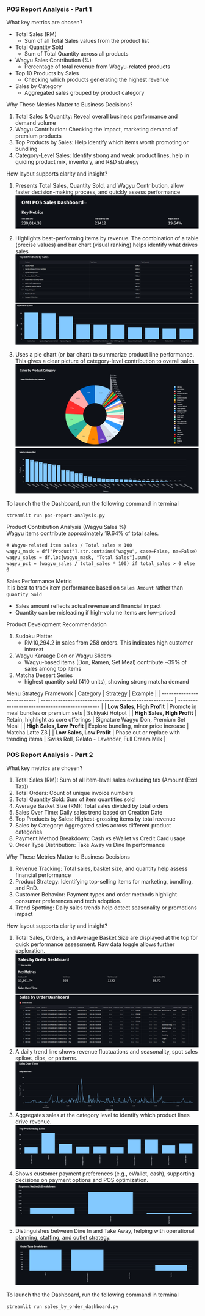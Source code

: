 
### POS Report Analysis - Part 1
What key metrics are chosen? 
- Total Sales (RM)
    -  Sum of all Total Sales values from the product list
- Total Quantity Sold
    - Sum of Total Quantity across all products
- Wagyu Sales Contribution (%)
    - Percentage of total revenue from Wagyu-related products
- Top 10 Products by Sales
    - Checking which products generating the highest revenue
- Sales by Category
    - Aggregated sales grouped by product category

Why These Metrics Matter to Business Decisions?
1. Total Sales & Quantity: Reveal overall business performance and demand volume
2. Wagyu Contribution: Checking the impact, marketing demand of premium products
3. Top Products by Sales: Help identify which items worth promoting or bundling
4. Category-Level Sales: Identify strong and weak product lines, help in guiding product mix, inventory, and R&D strategy

How layout supports clarity and insight?
1. Presents Total Sales, Quantity Sold, and Wagyu Contribution, allow faster decision-making process, and quickly assess performance
![alt text](images/product_sales_report-1.png)

2. Highlights best-performing items by revenue. The combination of a table (precise values) and bar chart (visual ranking) helps identify what drives sales
![alt text](images/product_sales_report-2.png)
![alt text](images/product_sales_report-3.png)

3. Uses a pie chart (or bar chart) to summarize product line performance. This gives a clear picture of category-level contribution to overall sales.
![alt text](images/product_sales_report-4.png)
![alt text](images/product_sales_report-5.png)

To launch the the Dashboard, run the following command in terminal
```
streamlit run pos-report-analysis.py
```

Product Contribution Analysis (Wagyu Sales %)<br>
Wagyu items contribute approximately 19.64% of total sales.
```
# Wagyu-related item sales / Total sales × 100
wagyu_mask = df["Product"].str.contains("wagyu", case=False, na=False)
wagyu_sales = df.loc[wagyu_mask, "Total Sales"].sum()
wagyu_pct = (wagyu_sales / total_sales * 100) if total_sales > 0 else 0
```

Sales Performance Metric<br>
It is best to track item performance based on `Sales Amount` rather than `Quantity Sold`
- Sales amount reflects actual revenue and financial impact
- Quantity can be misleading if high-volume items are low-priced

Product Development Recommendation
1. Sudoku Platter
    - RM10,294.2 in sales from 258 orders. This indicates high customer interest
2. Wagyu Karaage Don or Wagyu Sliders
    - Wagyu-based items (Don, Ramen, Set Meal) contribute ~39% of sales among top items
3. Matcha Dessert Series
    - highest quantity sold (410 units), showing strong matcha demand

Menu Strategy Framework
| Category                    | Strategy                                               | Example                                        |
| --------------------------- | ------------------------------------------------------ | ---------------------------------------------- |
| **Low Sales, High Profit**  | Promote in meal bundles or premium sets                | Sukiyaki Hotpot                                |
| **High Sales, High Profit** | Retain, highlight as core offerings                    | Signature Wagyu Don, Premium Set Meal          |
| **High Sales, Low Profit**  | Explore bundling, minor price increase | Matcha Latte Z3                                |
| **Low Sales, Low Profit**   | Phase out or replace with trending items               | Swiss Roll, Gelato - Lavender, Full Cream Milk |

### POS Report Analysis - Part 2
What key metrics are chosen?
1. Total Sales (RM): Sum of all item-level sales excluding tax (Amount (Excl Tax))
2. Total Orders: Count of unique invoice numbers
3. Total Quantity Sold: Sum of item quantities sold
4. Average Basket Size (RM): Total sales divided by total orders
5. Sales Over Time: Daily sales trend based on Creation Date
6. Top Products by Sales: Highest-grossing items by total revenue
7. Sales by Category: Aggregated sales across different product categories
8. Payment Method Breakdown: Cash vs eWallet vs Credit Card usage
9. Order Type Distribution: Take Away vs Dine In performance

Why These Metrics Matter to Business Decisions
1. Revenue Tracking: Total sales, basket size, and quantity help assess financial performance
2. Product Strategy: Identifying top-selling items for marketing, bundling, and RnD.
3. Customer Behavior: Payment types and order methods highlight consumer preferences and tech adoption.
4. Trend Spotting: Daily sales trends help detect seasonality or promotions impact

How layout supports clarity and insight?
1. Total Sales, Orders, and Average Basket Size are displayed at the top for quick performance assessment. Raw data toggle allows further exploration.
![alt text](images/sales_by_order_dashboard-1.png)
![alt text](images/sales_by_order_dashboard-2.png)
2. A daily trend line shows revenue fluctuations and seasonality, spot sales spikes, dips, or patterns.
![alt text](images/sales_by_order_dashboard-3.png)
3. Aggregates sales at the category level to identify which product lines drive revenue.
![alt text](images/sales_by_order_dashboard-4.png)
4. Shows customer payment preferences (e.g., eWallet, cash), supporting decisions on payment options and POS optimization.
![alt text](images/sales_by_order_dashboard-5.png)
5. Distinguishes between Dine In and Take Away, helping with operational planning, staffing, and outlet strategy.
![alt text](images/sales_by_order_dashboard-6.png)

To launch the the Dashboard, run the following command in terminal
```
streamlit run sales_by_order_dashboard.py
```